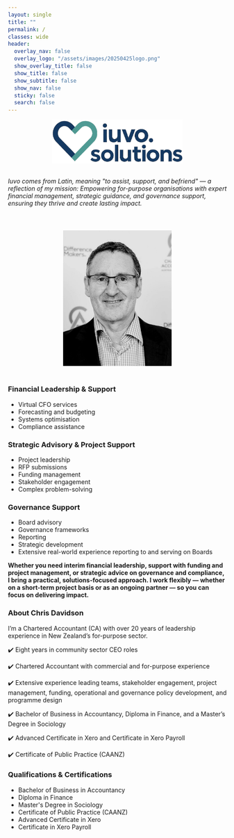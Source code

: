 ```yaml
---
layout: single
title: ""
permalink: /
classes: wide
header:
  overlay_nav: false
  overlay_logo: "/assets/images/20250425logo.png"
  show_overlay_title: false
  show_title: false
  show_subtitle: false
  show_nav: false
  sticky: false
  search: false
---
```


<p align="center">
  <img src="/assets/images/20250425logo.png" alt="Iuvo.Solutions Logo" width="300">
</p>

<div class="mission-photo-container" style="display: flex; flex-wrap: wrap; gap: 40px; align-items: center;">

  <div style="flex: 2; min-width: 300px;">
    <p>
      <em>Iuvo comes from Latin, meaning "to assist, support, and befriend" — a reflection of my mission: Empowering for-purpose organisations with expert financial management, strategic guidance, and governance support, ensuring they thrive and create lasting impact.</em>
    </p>
  </div>

  <div style="flex: 1; min-width: 250px; text-align: center;">
    <img src="/assets/images/chris-profile.jpg" alt="Chris Davidson" width="250">
  </div>

</div>

<br>

<h3>Financial Leadership & Support</h3>
<ul>
  <li>Virtual CFO services</li>
  <li>Forecasting and budgeting</li>
  <li>Systems optimisation</li>
  <li>Compliance assistance</li>
</ul>

<h3>Strategic Advisory & Project Support</h3>
<ul>
  <li>Project leadership</li>
  <li>RFP submissions</li>
  <li>Funding management</li>
  <li>Stakeholder engagement</li>
  <li>Complex problem-solving</li>
</ul>

<h3>Governance Support</h3>
<ul>
  <li>Board advisory</li>
  <li>Governance frameworks</li>
  <li>Reporting</li>
  <li>Strategic development</li>
  <li>Extensive real-world experience reporting to and serving on Boards</li>
</ul>

<p><strong>Whether you need interim financial leadership, support with funding and project management, or strategic advice on governance and compliance, I bring a practical, solutions-focused approach. I work flexibly — whether on a short-term project basis or as an ongoing partner — so you can focus on delivering impact.</strong></p>

<h3>About Chris Davidson</h3>

<p>I’m a Chartered Accountant (CA) with over 20 years of leadership experience in New Zealand’s for-purpose sector.</p>

<p>✔️ Eight years in community sector CEO roles</p>
<p>✔️ Chartered Accountant with commercial and for-purpose experience</p>
<p>✔️ Extensive experience leading teams, stakeholder engagement, project management, funding, operational and governance policy development, and programme design</p>
<p>✔️ Bachelor of Business in Accountancy, Diploma in Finance, and a Master’s Degree in Sociology</p>
<p>✔️ Advanced Certificate in Xero and Certificate in Xero Payroll</p>
<p>✔️ Certificate of Public Practice (CAANZ)</p>

<h3>Qualifications & Certifications</h3>
<ul>
  <li>Bachelor of Business in Accountancy</li>
  <li>Diploma in Finance</li>
  <li>Master's Degree in Sociology</li>
  <li>Certificate of Public Practice (CAANZ)</li>
  <li>Advanced Certificate in Xero</li>
  <li>Certificate in Xero Payroll</li>
</ul>

<br>

<p align="center">
  <a href="https://www.linkedin.com/in/chris-davidson-aa92a58/" target="_blank" style="margin-right: 20px;">
    <i class="fab fa-linkedin fa-2x"></i>
  </a>
  <a href="mailto:chris.davidson@iuvo.solutions" style="margin-left: 20px;">
    <i class="fas fa-envelope fa-2x"></i>
  </a>
</p>
